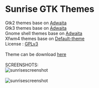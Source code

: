 # Sunrise GTK Themes
Gtk2 themes base on [Adwaita](https://gitlab.gnome.org/GNOME/gnome-themes-extra/-/tree/gnome-3-22/themes) </br>
Gtk3 themes base on [Adwaita](https://gitlab.gnome.org/GNOME/gtk/-/tree/gtk-3-24/gtk/theme/Adwaita) </br>
Gnome shell themes base on [Adwaita](https://gitlab.gnome.org/GNOME/gtk/-/tree/gtk-3-24/gtk/theme/Adwaita)</br>
Xfwm4 themes base on [Default-theme](https://gitlab.xfce.org/Dridi/xfwm4/-/tree/master/themes/default)</br>
License : [GPLv3](https://choosealicense.com/licenses/gpl-3.0/)</br></br>
Theme can be download [here](https://www.pling.com/p/1258305)</br></br>
SCREENSHOTS:</br>
![sunrisescreenshot](https://i.ibb.co/Wv9P1vK/sunrise-nautilus-screenshots.png "sunrise-nautilus-screenshot")</br></br>
![sunrisescreenshot](https://i.ibb.co/GRPyPFN/sunrise-widget-factory-screenshots.png "sunrise-widget-factory-screenshot")</br>
